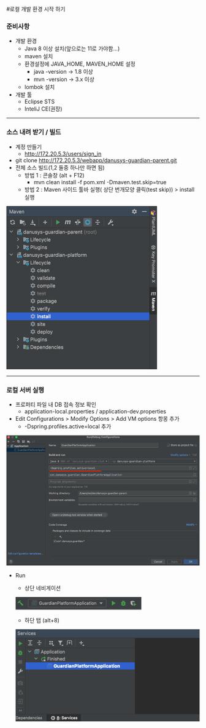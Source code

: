 #로컬 개발 환경 시작 하기

### 준비사항

* 개발 환경
  * Java 8 이상 설치(앞으로는 11로 가야함...)
  * maven 설치
  * 환경설정에 JAVA_HOME, MAVEN_HOME 설정
    * java -version -> 1.8 이상
    * mvn -version -> 3.x 이상
  * lombok 설치
* 개발 툴
  * Eclipse STS
  * InteliJ CE(권장)

---
### 소스 내려 받기 / 빌드

* 계정 만들기
  * http://172.20.5.3/users/sign_in
* git clone http://172.20.5.3/webapp/danusys-guardian-parent.git
* 전체 소스 빌드(1,2 둘중 하나만 하면 됨)
  * 방법 1 : 콘솔창 (alt + F12)
    * mvn clean install -f pom.xml -Dmaven.test.skip=true
  * 방법 2 : Maven 사이드 툴바 실행( 상단 번개모양 클릭(test skip)) > install 실행

![Maven 사이드바 실행](doc/02-Maven-tool-bar.png)

---

### 로컬 서버 실행
* 프로퍼티 파일 내 DB 접속 정보 확인
  * application-local.properties / application-dev.properties
* Edit Configurations > Modify Options > Add VM options 항몽 추가
  * -Dspring.profiles.active=local 추가

![Active profile 추가 방법](doc/01-edit-configurations.png)

* Run
  * 상단 네비게이션
  
  ![Server start](doc/03-Server-start.png)

  * 하단 탭 (alt+8)
  
  ![Server start](doc/04-Server-start.png)


